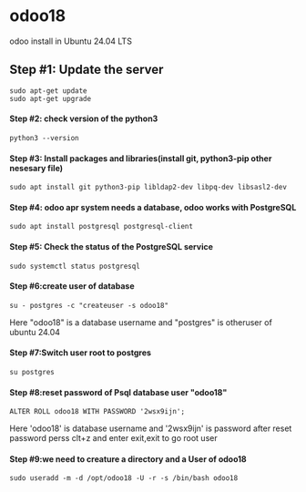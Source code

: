 # odoo18
odoo install in Ubuntu 24.04 LTS
<br>

## Step #1: Update the server
```
sudo apt-get update
sudo apt-get upgrade
```
#### Step #2: check version of the python3 
```
python3 --version
```
#### Step #3: Install packages and libraries(install git, python3-pip other nesesary file)
```
sudo apt install git python3-pip libldap2-dev libpq-dev libsasl2-dev
```
#### Step #4: odoo apr system needs a database, odoo works with PostgreSQL 
```
sudo apt install postgresql postgresql-client
```
#### Step #5: Check the status of the PostgreSQL service
```
sudo systemctl status postgresql
```
#### Step #6:create user of database
```
su - postgres -c "createuser -s odoo18"
```
Here "odoo18" is a database username and "postgres" is otheruser of ubuntu 24.04

#### Step #7:Switch user root to postgres 
```
su postgres
```
#### Step #8:reset password of Psql database user "odoo18"
```
ALTER ROLL odoo18 WITH PASSWORD '2wsx9ijn';
```
Here 'odoo18' is database username and '2wsx9ijn' is password
after reset password perss clt+z and enter exit,exit to go root user

#### Step #9:we need to creature a directory and a User of odoo18
```
sudo useradd -m -d /opt/odoo18 -U -r -s /bin/bash odoo18
```

